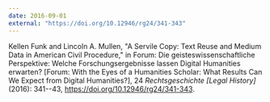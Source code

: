 ```yaml
---
date: 2016-09-01
external: "https://doi.org/10.12946/rg24/341-343"
---
```


Kellen Funk and Lincoln A. Mullen, "A Servile Copy: Text Reuse and Medium Data in American Civil Procedure," in Forum: Die geisteswissenschaftliche Perspektive: Welche Forschungsergebnisse lassen Digital Humanities erwarten? [Forum: With the Eyes of a Humanities Scholar: What Results Can We Expect from Digital Humanities?], 24 _Rechtsgeschichte [Legal History]_ (2016): 341--43, <https://doi.org/10.12946/rg24/341-343>. 
